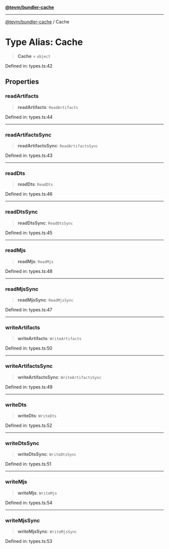 [**@tevm/bundler-cache**](../README.md)

***

[@tevm/bundler-cache](../globals.md) / Cache

# Type Alias: Cache

> **Cache** = `object`

Defined in: types.ts:42

## Properties

### readArtifacts

> **readArtifacts**: `ReadArtifacts`

Defined in: types.ts:44

***

### readArtifactsSync

> **readArtifactsSync**: `ReadArtifactsSync`

Defined in: types.ts:43

***

### readDts

> **readDts**: `ReadDts`

Defined in: types.ts:46

***

### readDtsSync

> **readDtsSync**: `ReadDtsSync`

Defined in: types.ts:45

***

### readMjs

> **readMjs**: `ReadMjs`

Defined in: types.ts:48

***

### readMjsSync

> **readMjsSync**: `ReadMjsSync`

Defined in: types.ts:47

***

### writeArtifacts

> **writeArtifacts**: `WriteArtifacts`

Defined in: types.ts:50

***

### writeArtifactsSync

> **writeArtifactsSync**: `WriteArtifactsSync`

Defined in: types.ts:49

***

### writeDts

> **writeDts**: `WriteDts`

Defined in: types.ts:52

***

### writeDtsSync

> **writeDtsSync**: `WriteDtsSync`

Defined in: types.ts:51

***

### writeMjs

> **writeMjs**: `WriteMjs`

Defined in: types.ts:54

***

### writeMjsSync

> **writeMjsSync**: `WriteMjsSync`

Defined in: types.ts:53
